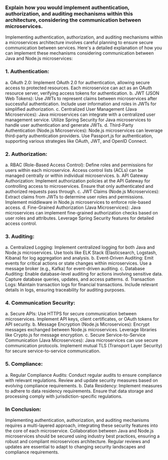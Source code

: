 ### Explain how you would implement authentication, authorization, and auditing mechanisms within this architecture, considering the communication between microservices.

Implementing authentication, authorization, and auditing mechanisms within a microservices architecture involves careful planning to ensure secure communication between services. Here's a detailed explanation of how you can implement these mechanisms considering communication between Java and Node.js microservices:

### 1. Authentication:
a. OAuth 2.0:
Implement OAuth 2.0 for authentication, allowing secure access to protected resources.
Each microservice can act as an OAuth resource server, verifying access tokens for authentication.
b. JWT (JSON Web Tokens):
Use JWTs to represent claims between microservices after successful authentication.
Include user information and roles in JWTs for simplified authorization.
c. Centralized User Management (Java Microservices):
Java microservices can integrate with a centralized user management service.
Utilize Spring Security for Java microservices to handle user authentication and generate JWTs.
d. Third-Party Authentication (Node.js Microservices):
Node.js microservices can leverage third-party authentication providers.
Use Passport.js for authentication, supporting various strategies like OAuth, JWT, and OpenID Connect.


### 2. Authorization:
a. RBAC (Role-Based Access Control):
Define roles and permissions for users within each microservice.
Access control lists (ACLs) can be managed centrally or within individual microservices.
b. API Gateway Authorization:
Implement authorization policies at the API Gateway for controlling access to microservices.
Ensure that only authenticated and authorized requests pass through.
c. JWT Claims (Node.js Microservices):
Extract claims from JWTs to determine user roles and permissions.
Implement middleware in Node.js microservices to enforce role-based access.
d. Fine-Grained Authorization (Java Microservices):
Java microservices can implement fine-grained authorization checks based on user roles and attributes.
Leverage Spring Security features for detailed access control.


### 3. Auditing:
a. Centralized Logging:
Implement centralized logging for both Java and Node.js microservices.
Use tools like ELK Stack (Elasticsearch, Logstash, Kibana) for log aggregation and analysis.
b. Event-Driven Auditing:
Emit events for critical actions or state changes within microservices.
Use a message broker (e.g., Kafka) for event-driven auditing.
c. Database Auditing:
Enable database-level auditing for actions involving sensitive data.
Capture database queries, updates, and access patterns.
d. Transaction Logs:
Maintain transaction logs for financial transactions.
Include relevant details in logs, ensuring traceability for auditing purposes.


### 4. Communication Security:
a. Secure APIs:
Use HTTPS for secure communication between microservices.
Implement API keys, client certificates, or OAuth tokens for API security.
b. Message Encryption (Node.js Microservices):
Encrypt messages exchanged between Node.js microservices.
Leverage libraries like Crypto.js for message encryption.
c. Secure Service-to-Service Communication (Java Microservices):
Java microservices can use secure communication protocols.
Implement mutual TLS (Transport Layer Security) for secure service-to-service communication.


### 5. Compliance:
a. Regular Compliance Audits:
Conduct regular audits to ensure compliance with relevant regulations.
Review and update security measures based on evolving compliance requirements.
b. Data Residency:
Implement measures to adhere to data residency requirements.
Ensure that data storage and processing comply with jurisdiction-specific regulations.
### In Conclusion:
Implementing authentication, authorization, and auditing mechanisms requires a multi-layered approach, integrating these security features into the core of each microservice. 
Collaboration between Java and Node.js microservices should be secured using industry best practices, ensuring a robust and compliant microservices architecture. 
Regular reviews and updates are essential to adapt to changing security landscapes and compliance requirements.
